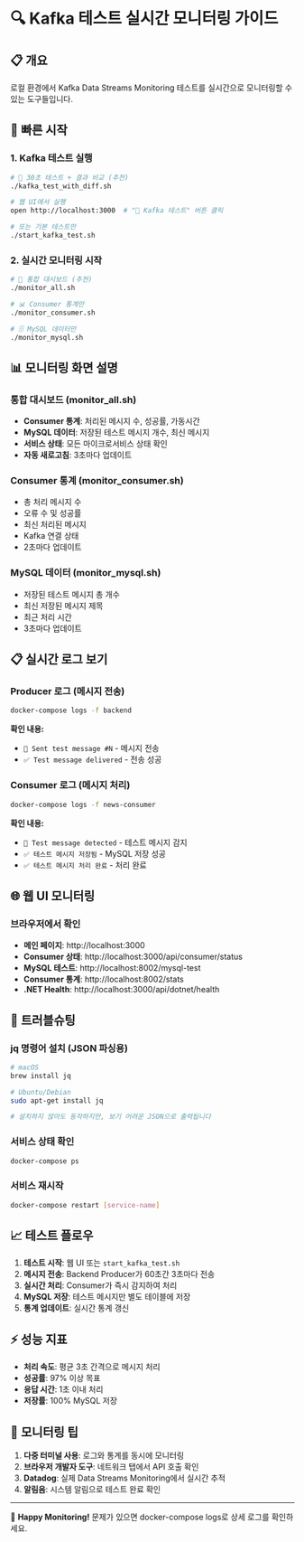 # 🔍 Kafka 테스트 실시간 모니터링 가이드

## 📋 개요
로컬 환경에서 Kafka Data Streams Monitoring 테스트를 실시간으로 모니터링할 수 있는 도구들입니다.

## 🚀 빠른 시작

### 1. Kafka 테스트 실행
```bash
# 🎯 30초 테스트 + 결과 비교 (추천)
./kafka_test_with_diff.sh

# 웹 UI에서 실행
open http://localhost:3000  # "🚀 Kafka 테스트" 버튼 클릭

# 또는 기본 테스트만
./start_kafka_test.sh
```

### 2. 실시간 모니터링 시작
```bash
# 🎯 통합 대시보드 (추천)
./monitor_all.sh

# 📊 Consumer 통계만
./monitor_consumer.sh

# 🗄️ MySQL 데이터만
./monitor_mysql.sh
```

## 📊 모니터링 화면 설명

### 통합 대시보드 (monitor_all.sh)
- **Consumer 통계**: 처리된 메시지 수, 성공률, 가동시간
- **MySQL 데이터**: 저장된 테스트 메시지 개수, 최신 메시지
- **서비스 상태**: 모든 마이크로서비스 상태 확인
- **자동 새로고침**: 3초마다 업데이트

### Consumer 통계 (monitor_consumer.sh)
- 총 처리 메시지 수
- 오류 수 및 성공률
- 최신 처리된 메시지
- Kafka 연결 상태
- 2초마다 업데이트

### MySQL 데이터 (monitor_mysql.sh)
- 저장된 테스트 메시지 총 개수
- 최신 저장된 메시지 제목
- 최근 처리 시간
- 3초마다 업데이트

## 📋 실시간 로그 보기

### Producer 로그 (메시지 전송)
```bash
docker-compose logs -f backend
```
**확인 내용:**
- `🚀 Sent test message #N` - 메시지 전송
- `✅ Test message delivered` - 전송 성공

### Consumer 로그 (메시지 처리)
```bash
docker-compose logs -f news-consumer
```
**확인 내용:**
- `🧪 Test message detected` - 테스트 메시지 감지
- `✅ 테스트 메시지 저장됨` - MySQL 저장 성공
- `✅ 테스트 메시지 처리 완료` - 처리 완료

## 🌐 웹 UI 모니터링

### 브라우저에서 확인
- **메인 페이지**: http://localhost:3000
- **Consumer 상태**: http://localhost:3000/api/consumer/status
- **MySQL 테스트**: http://localhost:8002/mysql-test
- **Consumer 통계**: http://localhost:8002/stats
- **.NET Health**: http://localhost:3000/api/dotnet/health

## 🔧 트러블슈팅

### jq 명령어 설치 (JSON 파싱용)
```bash
# macOS
brew install jq

# Ubuntu/Debian
sudo apt-get install jq

# 설치하지 않아도 동작하지만, 보기 어려운 JSON으로 출력됩니다
```

### 서비스 상태 확인
```bash
docker-compose ps
```

### 서비스 재시작
```bash
docker-compose restart [service-name]
```

## 📈 테스트 플로우

1. **테스트 시작**: 웹 UI 또는 `start_kafka_test.sh`
2. **메시지 전송**: Backend Producer가 60초간 3초마다 전송
3. **실시간 처리**: Consumer가 즉시 감지하여 처리
4. **MySQL 저장**: 테스트 메시지만 별도 테이블에 저장
5. **통계 업데이트**: 실시간 통계 갱신

## ⚡ 성능 지표

- **처리 속도**: 평균 3초 간격으로 메시지 처리
- **성공률**: 97% 이상 목표
- **응답 시간**: 1초 이내 처리
- **저장률**: 100% MySQL 저장

## 🎯 모니터링 팁

1. **다중 터미널 사용**: 로그와 통계를 동시에 모니터링
2. **브라우저 개발자 도구**: 네트워크 탭에서 API 호출 확인
3. **Datadog**: 실제 Data Streams Monitoring에서 실시간 추적
4. **알림음**: 시스템 알림으로 테스트 완료 확인

---
🎉 **Happy Monitoring!** 문제가 있으면 docker-compose logs로 상세 로그를 확인하세요.